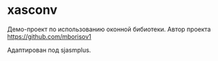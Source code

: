 # xasconv

Демо-проект по использованию оконной бибиотеки.
Автор проекта https://github.com/mborisov1

Адаптирован под sjasmplus.
